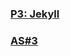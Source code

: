 

### [P3: Jekyll](https://github.com/vcd/468/wiki/P3:-Jeykll)

### [AS#3](https://github.com/vcd/468/wiki/AS%233)
